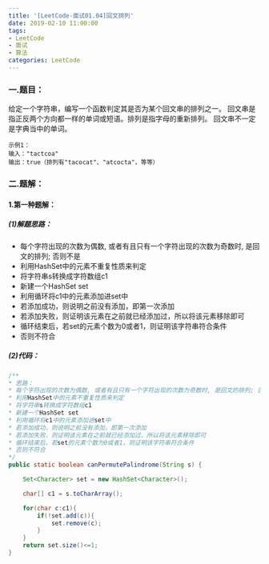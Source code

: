 ```yaml
---
title: '[LeetCode-面试01.04]回文排列'
date: 2019-02-10 11:00:00
tags: 
- LeetCode
- 面试
- 算法
categories: LeetCode
---
```


### 一.题目：
给定一个字符串，编写一个函数判定其是否为某个回文串的排列之一。
回文串是指正反两个方向都一样的单词或短语。排列是指字母的重新排列。
回文串不一定是字典当中的单词。

```
示例1：
输入："tactcoa"
输出：true（排列有"tacocat"、"atcocta"，等等）
```

### 二.题解：
#### 1.第一种题解：
##### (1)解题思路：

* 每个字符出现的次数为偶数, 或者有且只有一个字符出现的次数为奇数时, 是回文的排列; 否则不是
* 利用HashSet中的元素不重复性质来判定
* 将字符串s转换成字符数组c1
* 新建一个HashSet set
* 利用循环将c1中的元素添加进set中
* 若添加成功，则说明之前没有添加，即第一次添加
* 若添加失败，则证明该元素在之前就已经添加过，所以将该元素移除即可
* 循环结束后，若set的元素个数为0或者1，则证明该字符串符合条件
* 否则不符合

##### (2)代码：
```java
/**
* 思路：
* 每个字符出现的次数为偶数, 或者有且只有一个字符出现的次数为奇数时, 是回文的排列; 否则不是
* 利用HashSet中的元素不重复性质来判定
* 将字符串s转换成字符数组c1
* 新建一个HashSet set
* 利用循环将c1中的元素添加进set中
* 若添加成功，则说明之前没有添加，即第一次添加
* 若添加失败，则证明该元素在之前就已经添加过，所以将该元素移除即可
* 循环结束后，若set的元素个数为0或者1，则证明该字符串符合条件
* 否则不符合
*/
public static boolean canPermutePalindrome(String s) {

    Set<Character> set = new HashSet<Character>();

    char[] c1 = s.toCharArray();

    for(char c:c1){
        if(!set.add(c)){
            set.remove(c);
        }
    }
    return set.size()<=1;
}
```